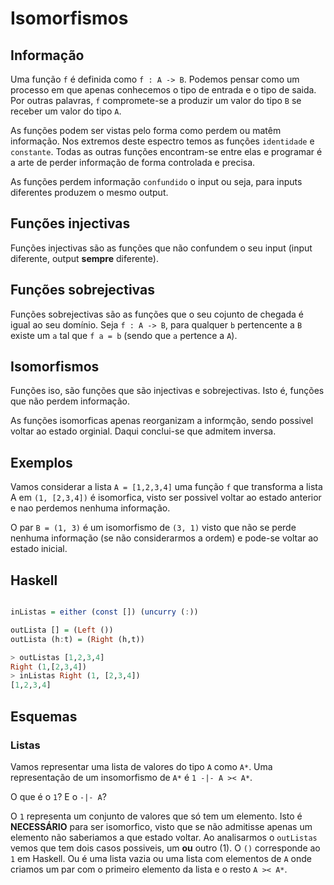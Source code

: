 # Isomorfismos

## Informação

Uma função `f` é definida como `f : A -> B`. Podemos pensar como um processo em que apenas conhecemos o tipo de entrada e o tipo de saida. Por outras palavras, `f` compromete-se a produzir um valor do tipo `B` se receber um valor do tipo `A`.


As funções podem ser vistas pelo forma como perdem ou matêm informação. 
Nos extremos deste espectro temos as funções `identidade` e `constante`.
Todas as outras funções encontram-se entre elas e programar é a arte de perder informação de forma controlada e precisa.


As funções perdem informação `confundido` o input ou seja, para inputs diferentes produzem o mesmo output.

## Funções injectivas

Funções injectivas são as funções que não confundem o seu input (input diferente, output **sempre** diferente).

## Funções sobrejectivas

Funções sobrejectivas são as funções que o seu cojunto de chegada é igual ao seu domínio.
Seja `f : A -> B`, para qualquer `b` pertencente a `B` existe um `a` tal que `f a = b` (sendo que `a` pertence a `A`).

## Isomorfismos

Funções iso, são funções que são injectivas e sobrejectivas. 
Isto é, funções que não perdem informação.

As funções isomorficas apenas reorganizam a informção, sendo possivel voltar ao estado orginial. Daqui conclui-se que admitem inversa.

## Exemplos

Vamos considerar a lista `A = [1,2,3,4]` uma função `f` que transforma a lista A em `(1, [2,3,4])` é isomorfica, visto ser possivel voltar ao estado anterior e nao perdemos nenhuma informação.

O par `B = (1, 3)` é um isomorfismo de `(3, 1)` visto que não se perde nenhuma informação (se não considerarmos a ordem) e pode-se voltar ao estado inicial.

## Haskell

```haskell

inListas = either (const []) (uncurry (:))

outLista [] = (Left ())
outLista (h:t) = (Right (h,t))

> outListas [1,2,3,4]
Right (1,[2,3,4])
> inListas Right (1, [2,3,4])
[1,2,3,4]
```

## Esquemas

### Listas

Vamos representar uma lista de valores do tipo `A` como `A*`. 
Uma representação de um insomorfismo de `A*` é `1 -|- A >< A*`.

O que é o `1`? E o `-|- A`?

O `1` representa um conjunto de valores que só tem um elemento. 
Isto é **NECESSÁRIO** para ser isomorfico, visto que se não admitisse apenas um elemento não saberiamos a que estado voltar.
Ao analisarmos o `outListas` vemos que tem dois casos possiveis, um **ou** outro (1). O `()` corresponde ao `1` em Haskell. Ou é uma lista vazia ou uma lista com elementos de `A` onde criamos um par com o primeiro elemento da lista e o resto `A >< A*`.
